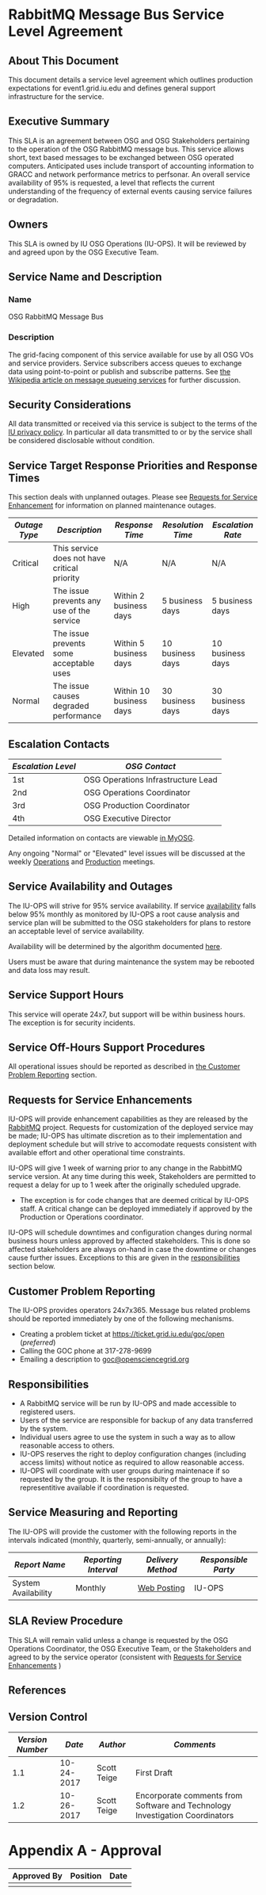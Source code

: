 # RabbitMQ Message Bus Service Level Agreement

## About This Document
This document details a service level agreement which outlines production expectations for event1.grid.iu.edu and defines general support infrastructure for the service.



## Executive Summary
This SLA is an agreement between OSG and OSG Stakeholders pertaining to the operation of the OSG RabbitMQ message bus.
This service allows short, text based messages to be exchanged between OSG operated computers. Anticipated uses include 
transport of accounting information to GRACC and network performance metrics to perfsonar. An overall service availability
of 95% is requested, a level that reflects the current understanding of the frequency of external events causing service failures or degradation.

## Owners
This SLA is owned by IU OSG Operations (IU-OPS). It will be reviewed by and agreed upon by the OSG Executive Team.

## Service Name and Description
### Name
OSG RabbitMQ Message Bus

### Description
The grid-facing component of this service available for use by all OSG VOs and service providers.
Service subscribers access queues to exchange data using point-to-point or publish and subscribe patterns.
See [the Wikipedia article on message queueing services](https://en.wikipedia.org/wiki/Message_queuing_service) for further discussion.

## Security Considerations
All data transmitted or received via this service 
is subject to the terms of the
[IU privacy policy](https://github.com/opensciencegrid/operations/blob/master/docs/privacy.md).
In particular all data transmitted to or by the service shall be considered disclosable without condition.

## Service Target Response Priorities and Response Times

This section deals with unplanned outages. Please see [Requests for Service Enhancement](#requests-for-service-enhancements) for information on planned maintenance outages.


| *Outage Type* | *Description* | *Response Time*  | *Resolution Time* | *Escalation Rate*  |
| -------- | -------------------------------------------- | ----------------------- | ---------------- | ---------------- |
| Critical | This service does not have critical priority | N/A                     | N/A              | N/A  |
| High     | The issue prevents any use of the service    | Within 2 business days  | 5 business days  | 5 business days  |
| Elevated | The issue prevents some acceptable uses      | Within 5 business days  | 10 business days | 10 business days |
| Normal   | The issue causes degraded performance        | Within 10 business days | 30 business days | 30 business days |

## Escalation Contacts

| *Escalation Level* | *OSG Contact* |
| ------------------ | ------------- |
| 1st | OSG Operations Infrastructure Lead |
| 2nd | OSG Operations Coordinator |
| 3rd | OSG Production Coordinator |
| 4th | OSG Executive Director |

Detailed information on contacts are viewable [in MyOSG](https://oim.grid.iu.edu/oim/resourceedit?id=906).

Any ongoing "Normal" or "Elevated" level issues will be discussed at the weekly [Operations](https://github.com/opensciencegrid/operations/tree/master/docs/WeeklyMinutes) and [Production](https://github.com/opensciencegrid/production/tree/master/docs/WeeklyMinutes) meetings.

## Service Availability and Outages
The IU-OPS will strive for 95% service availability. If service [availability](http://monitor.grid.iu.edu/availability/avail_month_overview.html) 
falls below 95% monthly as monitored by IU-OPS a root cause analysis and service plan will be submitted to the OSG stakeholders for plans to restore an acceptable level of service availability.

Availability will be determined by the algorithm documented [here](http://monitor.grid.iu.edu/availability/status/event1/status_stamp.sh).

Users must be aware that during maintenance the system may be rebooted and data loss may result.

## Service Support Hours
This service will operate 24x7, but support will be within business hours. The exception is for security incidents.

## Service Off-Hours Support Procedures
All operational issues should be reported as described in [the Customer Problem Reporting](#customer-problem-reporting) section.

## Requests for Service Enhancements
IU-OPS will provide enhancement capabilities as they are released by the [RabbitMQ](https://www.rabbitmq.com/) project. Requests for customization of the deployed service may be made; IU-OPS has ultimate discretion as to their implementation and deployment schedule but will strive to accomodate requests consistent with available effort and other operational time constraints.

IU-OPS will give 1 week of warning prior to any change in the RabbitMQ service version. At any time during this week, Stakeholders are permitted to request a delay for up to 1 week after the originally scheduled upgrade.

   * The exception is for code changes that are deemed critical by IU-OPS staff.
   A critical change can be deployed immediately if approved by the Production or Operations coordinator.
  
IU-OPS will schedule downtimes and configuration changes during normal business hours unless approved by affected stakeholders. This is done so affected stakeholders are always on-hand in case the downtime or changes cause further issues. Exceptions to this are given in the [responsibilities](#Responsibilities) section below.

## Customer Problem Reporting
The IU-OPS provides operators 24x7x365. Message bus related problems should be reported immediately by one of the following mechanisms.

   * Creating a problem ticket at https://ticket.grid.iu.edu/goc/open (*preferred*)
   * Calling the GOC phone at 317-278-9699
   * Emailing a description to goc@opensciencegrid.org

## Responsibilities

   * A RabbitMQ service will be run by IU-OPS and made accessible to registered users.
   * Users of the service are responsible for backup of any data transferred by the system.
   * Individual users agree to use the system in such a way as to allow reasonable access to others.
   * IU-OPS reserves the right to deploy configuration changes (including access limits) without notice as required to allow reasonable access.
   * IU-OPS will coordinate with user groups during maintenace if so requested by the group. It is the responsibilty of the group to have a representitive available if coordination is requested.

## Service Measuring and Reporting
The IU-OPS will provide the customer with the following reports in the intervals indicated (monthly, quarterly, semi-annually, or annually):

| *Report Name* | *Reporting Interval* | *Delivery Method* | *Responsible Party* |
| ------------- | -------------------- | ----------------- | ------------------- |
| System Availability | Monthly | [Web Posting](http://monitor.grid.iu.edu/availability/avail_month_overview.html) | IU-OPS |

## SLA Review Procedure

This SLA will remain valid unless a change is requested by the OSG Operations Coordinator, the OSG Executive Team, or the Stakeholders and agreed to by the service operator (consistent with [Requests for Service Enhancements](#requests-for-service-enhancements) )

## References

## Version Control
| *Version Number* | *Date* | *Author* | *Comments* |
| ---------------- | ------ | -------- | ---------- |
| 1.1 | 10-24-2017 | Scott Teige | First Draft |
| 1.2 | 10-26-2017 | Scott Teige | Encorporate comments from Software and Technology Investigation Coordinators|



# Appendix A - Approval
| Approved By | Position | Date |
| ----------- | -------- | ---- |
| | | |
